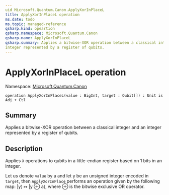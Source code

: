 ```yaml
---
uid Microsoft.Quantum.Canon.ApplyXorInPlaceL
title: ApplyXorInPlaceL operation
ms.date: todo
ms.topic: managed-reference
qsharp.kind: opeartion
qsharp.namespace: Microsoft.Quantum.Canon
qsharp.name: ApplyXorInPlaceL
qsharp.summary: Applies a bitwise-XOR operation between a classical integer and an
integer represented by a register of qubits.
---
```


# ApplyXorInPlaceL operation

Namespace: [Microsoft.Quantum.Canon](xref:Microsoft.Quantum.Canon)

```qsharp
operation ApplyXorInPlaceL(value : BigInt, target : Qubit[]) : Unit is Adj + Ctl
```

## Summary
Applies a bitwise-XOR operation between a classical integer and an
integer represented by a register of qubits.

## Description
Applies `X` operations to qubits in a little-endian register based on
1 bits in an integer.

Let us denote `value` by a and let y be an unsigned integer encoded in `target`,
then `ApplyXorInPlace` performs an operation given by the following map:
|y⟩ ↦ |y ⊕ a⟩, where ⊕ is the bitwise exclusive OR operator.
